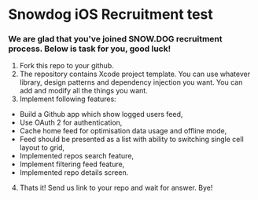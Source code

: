 # Snowdog iOS Recruitment test

### We are glad that you've joined SNOW.DOG recruitment process. Below is task for you, good luck!

1. Fork this repo to your github.
2. The repository contains Xcode project template. You can use whatever library, design patterns and dependency injection you want. You can add and modify all the things you want.
3. Implement following features:
* Build a Github app which show logged users feed,
* Use OAuth 2 for authentication,
* Cache home feed for optimisation data usage and offline mode,
* Feed should be presented as a list with ability to switching single cell layout to grid,
* Implemented repos search feature,
* Implement filtering feed feature,
* Implemented repo details screen.
4. Thats it! Send us link to your repo and wait for answer. Bye!
